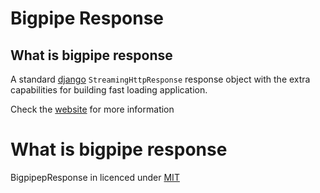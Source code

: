# Bigpipe Response

## What is bigpipe response

A standard [django](https://www.djangoproject.com/) `StreamingHttpResponse` response object with the extra capabilities for building fast loading application.   

Check the [website](https://bigpiperesponse.netlify.com/) for more information

# What is bigpipe response
BigpipepResponse in licenced under [MIT](https://github.com/shacoshe/bigpipe-response/blob/master/LICENSE)
